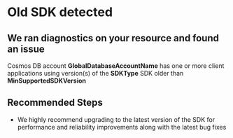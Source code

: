 <properties
	pageTitle="Old SDK RCA"
	description="RCA - Old SDK"
	infoBubbleText="Old SDK detected for the account. See the details on the right."
	service="microsoft.documentdb"
	resource="databaseAccounts"
	authors="susanur"
    ms.author="susanur"
	articleId="cosmosdb-oldsdkversion-rca"
    diagnosticScenario="CosmosDBOldSDKInsight"
	selfHelpType="rca"
	supportTopicIds="32636763,32636796,32636801,32636775,32636812"
	resourceTags=""
	productPesIds="15585"
	cloudEnvironments="public"
	ownershipId="AzureData_AzureCosmosDB"
/>
# Old SDK detected

## We ran diagnostics on your resource and found an issue

<!--issueDescription-->

Cosmos DB account **<!--$GlobalDatabaseAccountName-->GlobalDatabaseAccountName<!--/$GlobalDatabaseAccountName-->** has one or more client applications using version(s) of the **<!--$SDKType-->SDKType<!--/$SDKType-->** SDK older than **<!--$MinSupportedSDKVersion-->MinSupportedSDKVersion<!--/$MinSupportedSDKVersion-->**

<!--/issueDescription-->

## **Recommended Steps**

* We highly recommend upgrading to the latest version of the SDK for performance and reliability improvements along with the latest bug fixes
